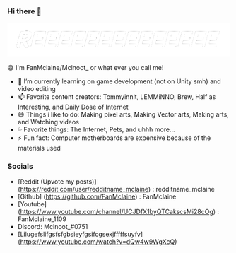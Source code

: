 ### Hi there 👋

![alt text](https://github.com/FanMclaine/FanMclaine/blob/main/RE.png) 

😅 I'm FanMclaine/Mclnoot_ or what ever you call me!

- 🌱 I’m currently learning on game development (not on Unity smh) and video editing
- 📫 Favorite content creators: Tommyinnit, LEMMiNNO, Brew, Half as Interesting, and Daily Dose of Internet
- 😄 Things i like to do: Making pixel arts, Making Vector arts, Making arts, and Watching videos
- 💦 Favorite things: The Internet, Pets, and uhhh more...
- ⚡ Fun fact: Computer motherboards are expensive because of the materials used

### Socials 

- [Reddit (Upvote my posts)] (https://reddit.com/user/redditname_mclaine) : redditname_mclaine
- [Github] (https://github.com/FanMclaine) : FanMclaine
- [Youtube] (https://www.youtube.com/channel/UCJDfX1byQTCakscsMi28cOg) : FanMclaine_1109
- Discord: Mclnoot_#0751
- [Lilugefslifgsfsfgbsieyfgsifcgsexjfffffsuyfv] (https://www.youtube.com/watch?v=dQw4w9WgXcQ)
